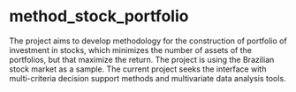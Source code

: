 # method_stock_portfolio
The project aims to develop methodology for the construction of portfolio of investment in stocks, which minimizes the number of assets of the portfolios, but that maximize the return. The project is using the Brazilian stock market as a sample. The current project seeks the interface with multi-criteria decision support methods and multivariate data analysis tools.
